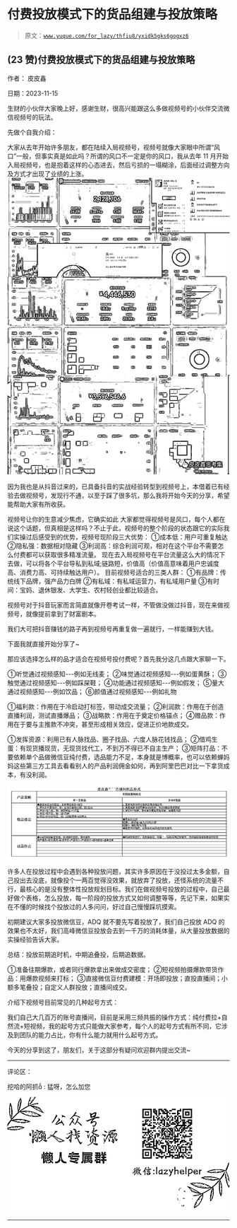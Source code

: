 # 付费投放模式下的货品组建与投放策略

> 原文：[`www.yuque.com/for_lazy/thfiu8/yxidk5gks6gogxz6`](https://www.yuque.com/for_lazy/thfiu8/yxidk5gks6gogxz6)

## (23 赞)付费投放模式下的货品组建与投放策略

作者： 皮皮鑫

日期：2023-11-15

生财的小伙伴大家晚上好，感谢生财，很高兴能跟这么多做视频号的小伙伴交流微信视频号的玩法。

先做个自我介绍：

大家从去年开始许多朋友，都在陆续入局视频号，视频号就像大家眼中所谓“风口”一般，但事实真是如此吗？所谓的风口不一定是你的风口，我从去年 11 月开始入局视频号，也是抱着这样的心态进去，然后亏损的一塌糊涂，后面经过调整方向及方式才出现了业绩的上涨。
![](img/7ae89ad12e46561f9d41e976a7797758.png)

因为我也是从抖音过来的，已具备抖音的实战经验转型到视频号上，本借着已有经验去做视频号，发现行不通，以至于踩了很多坑，那么我将开始今天的分享，希望能帮助大家有所收获。

视频号让你的生意减少焦虑，它确实如此
大家都觉得视频号是风口，每个人都在说这个话题，但真相是这样吗？不止于此，视频号的整个阶段的状态跟它的实际我们实操过后感受到的优势，视频号现阶段三大优势：
①成本低：用户可重复触达
②隐私强：数据相对隐藏
③利润高：综合利润可观，相对在这个平台不需要怎么付费都可以获取很多精准流量。
现在去入局视频号在平台流量这么大的情况下去做，可以将各个平台导私到私域;链路短，价值高（价值高意味着用户忠诚度高、消费力高、可持续触达用户）。
目前视频号适合的三类人群：
①有品牌：传统线下品牌，强产品力白牌
②有私域：有私域运营力，有私域用户量
③有时间：宝妈、退休银发、大学生、农村轻创业都比较适合。

视频号对于抖音玩家而言简直就像开卷考试一样，不管做没做过抖音，现在来做视频号，就像提前拿到了财富剧本。

我们大可把抖音赚钱的路子再到视频号再重复做一遍就行，一样能赚到大钱。

下面我就直接开始分享了~

那应该选择怎么样的品才适合在视频号投付费呢？首先我分这几点跟大家聊一下。

①听觉通过视频感知---例如无线麦；
②味觉通过视频感知---例如蛋黄酥；
③触觉通过视频感知---例如踩屎鞋；
④功能通过视频感知---例如假发；
⑤量大通过视频感知---例如饮品；
⑥颜值通过视频感知---例如礼物

①福利款：作用在于冷启动打标签，带动成交流量；
②利润款：作用在于创造直播利润，测试直播爆品；
③战略款：作用在于奠定价格锚点；
④赠品款：作用在于要与主推款不冲突，甚至形成相关效应，促进正价地款成交。

①发挥资源：利用已有人脉找品、圈子找品、六度人脉花钱找品；
②借鸡生蛋：有现货播现货，无现货找代工，不到万不得已不自主生产；
③矩阵打品：不要依赖单个品做微信豆纯付费，选品能力不足，本身就是博概率，也可以依赖蝉妈妈这些第三方工具去看看别人的产品利润佣金如何，再到阿里巴巴对比一下拿货成本，有没利润。

![](img/d6269ef359b0f1e1b99cd51a6d08ee16.png)

许多人在投放过程中会遇到各种投放问题，其实许多原因在于没投过太多金额，自己投出去没底，就像投个一两百觉得没效果，就放弃了投放，还怪系统的流量不行，最核心的是没有整体性投放规划目标。我们在做视频号投放的过程中，自己最好做个表格，怎么投放，每一阶段的投放方式又如何调整等等，先记下来，如果实在不懂的时候找个投放过的人多问问，好过自己慢慢踩坑摸索。

初期建议大家多投放微信豆，ADQ 就不要先写着投放了，我们自己投放 ADQ 的效果也不太好，我们高峰微信豆投放会去到一千万的消耗体量，从大量投放数据的实操经验告诉大家。

总结：投放前期追时机，中期追叠投，后期追数据。

①准备往期爆款，或者同行爆款拿出来做成交密度；
②短视频拍摄爆款带货作品：用爆款视频来打标；
③直接微信豆付费建模：开场即投放；直投直播间；小额多笔叠投；自定义人群投放；直播间成交。

介绍下视频号目前常见的几种起号方式：

我们自己大几百万的账号直播间，目前是采用三频共振的操作方式：纯付费拉+自然流+短视频，我的起号方式只能做大家参考，每个人的起号方式有所不同，它涉及到团队的能力占比，你有什么能力就用什么起号方式。

今天的分享到这了，朋友们，关于这部分有疑问欢迎群内提出交流~

* * *

评论区：

挖哈的阿抓 : 猛呀，怎么加您

![](img/1c37d505930596d12a88ab23e11aa07a.png)

* * *